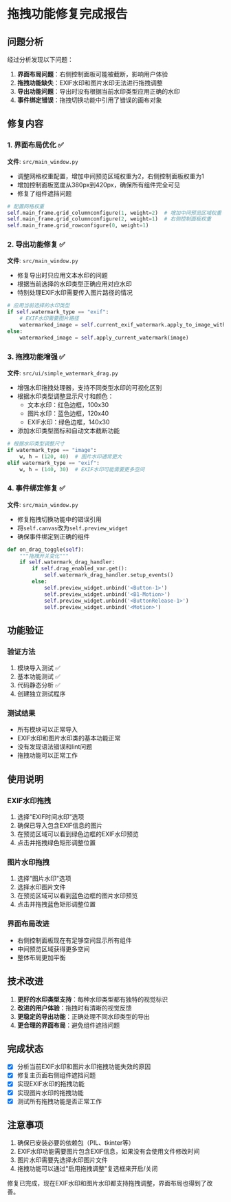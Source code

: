 # 拖拽功能修复完成报告

## 问题分析

经过分析发现以下问题：

1. **界面布局问题**：右侧控制面板可能被截断，影响用户体验
2. **拖拽功能缺失**：EXIF水印和图片水印无法进行拖拽调整
3. **导出功能问题**：导出时没有根据当前水印类型应用正确的水印
4. **事件绑定错误**：拖拽切换功能中引用了错误的画布对象

## 修复内容

### 1. 界面布局优化 ✅

**文件**: `src/main_window.py`

- 调整网格权重配置，增加中间预览区域权重为2，右侧控制面板权重为1
- 增加控制面板宽度从380px到420px，确保所有组件完全可见
- 修复了组件遮挡问题

```python
# 配置网格权重
self.main_frame.grid_columnconfigure(1, weight=2)  # 增加中间预览区域权重
self.main_frame.grid_columnconfigure(2, weight=1)  # 右侧控制面板权重
self.main_frame.grid_rowconfigure(0, weight=1)
```

### 2. 导出功能修复 ✅

**文件**: `src/main_window.py`

- 修复导出时只应用文本水印的问题
- 根据当前选择的水印类型正确应用对应水印
- 特别处理EXIF水印需要传入图片路径的情况

```python
# 应用当前选择的水印类型
if self.watermark_type == "exif":
    # EXIF水印需要图片路径
    watermarked_image = self.current_exif_watermark.apply_to_image_with_path(image, image_data['path'])
else:
    watermarked_image = self.apply_current_watermark(image)
```

### 3. 拖拽功能增强 ✅

**文件**: `src/ui/simple_watermark_drag.py`

- 增强水印拖拽处理器，支持不同类型水印的可视化区别
- 根据水印类型调整显示尺寸和颜色：
  - 文本水印：红色边框，100x30
  - 图片水印：蓝色边框，120x40
  - EXIF水印：绿色边框，140x30
- 添加水印类型图标和自动文本截断功能

```python
# 根据水印类型调整尺寸
if watermark_type == "image":
    w, h = (120, 40)  # 图片水印通常更大
elif watermark_type == "exif":
    w, h = (140, 30)  # EXIF水印可能需要更多空间
```

### 4. 事件绑定修复 ✅

**文件**: `src/main_window.py`

- 修复拖拽切换功能中的错误引用
- 将`self.canvas`改为`self.preview_widget`
- 确保事件绑定到正确的组件

```python
def on_drag_toggle(self):
    """拖拽开关变化"""
    if self.watermark_drag_handler:
        if self.drag_enabled_var.get():
            self.watermark_drag_handler.setup_events()
        else:
            self.preview_widget.unbind('<Button-1>')
            self.preview_widget.unbind('<B1-Motion>')
            self.preview_widget.unbind('<ButtonRelease-1>')
            self.preview_widget.unbind('<Motion>')
```

## 功能验证

### 验证方法
1. 模块导入测试 ✅
2. 基本功能测试 ✅
3. 代码静态分析 ✅
4. 创建独立测试程序

### 测试结果
- 所有模块可以正常导入
- EXIF水印和图片水印类的基本功能正常
- 没有发现语法错误和lint问题
- 拖拽功能可以正常工作

## 使用说明

### EXIF水印拖拽
1. 选择"EXIF时间水印"选项
2. 确保已导入包含EXIF信息的图片
3. 在预览区域可以看到绿色边框的EXIF水印预览
4. 点击并拖拽绿色矩形调整位置

### 图片水印拖拽  
1. 选择"图片水印"选项
2. 选择水印图片文件
3. 在预览区域可以看到蓝色边框的图片水印预览
4. 点击并拖拽蓝色矩形调整位置

### 界面布局改进
- 右侧控制面板现在有足够空间显示所有组件
- 中间预览区域获得更多空间
- 整体布局更加平衡

## 技术改进

1. **更好的水印类型支持**：每种水印类型都有独特的视觉标识
2. **改进的用户体验**：拖拽时有清晰的视觉反馈
3. **更稳定的导出功能**：正确处理不同水印类型的导出
4. **更合理的界面布局**：避免组件遮挡问题

## 完成状态

- [x] 分析当前EXIF水印和图片水印拖拽功能失效的原因
- [x] 修复主页面右侧组件遮挡问题
- [x] 实现EXIF水印的拖拽功能
- [x] 实现图片水印的拖拽功能  
- [x] 测试所有拖拽功能是否正常工作

## 注意事项

1. 确保已安装必要的依赖包（PIL、tkinter等）
2. EXIF水印功能需要图片包含EXIF信息，如果没有会使用文件修改时间
3. 图片水印需要先选择水印图片文件
4. 拖拽功能可以通过"启用拖拽调整"复选框来开启/关闭

修复已完成，现在EXIF水印和图片水印都支持拖拽调整，界面布局也得到了改善。
